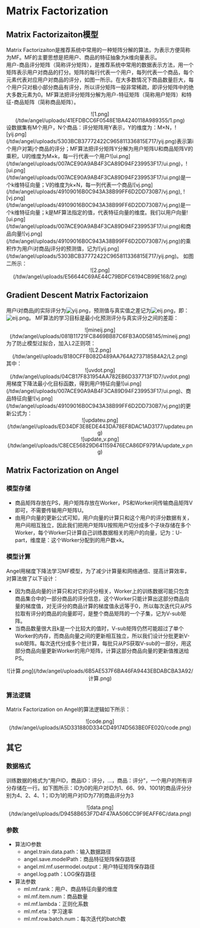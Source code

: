 # Matrix Factorization
## Matrix Factorizaiton模型
Matrix Factorizaiton是推荐系统中常用的一种矩阵分解的算法，为表示方便简称为MF。MF的主要思想是把用户、商品的特征抽象为k维向量表示。  
用户-商品评分矩阵（简称评分矩阵），是推荐系统中常用的数据表示方法，用一个矩阵表示用户对商品的打分。矩阵的每行代表一个用户，每列代表一个商品，每个元素代表对应用户对商品的评分，如图一所示。在大多数情况下商品数量巨大，每个用户只对极小部分商品有评分，所以评分矩阵一般非常稀疏，即评分矩阵中的绝大多数元素为0。MF算法把评分矩阵分解为用户-特征矩阵（简称用户矩阵）和特征-商品矩阵（简称商品矩阵）。  
<div align=center>![1.png](/tdw/angel/uploads/41EFDBCC6F0548E1BA4240118A989355/1.png)</div>
设数据集有M个用户，N个商品：评分矩阵用Y表示，Y的维度为：M×N，![yij.png](/tdw/angel/uploads/5303BCB37772422C965811336815E717/yij.png)表示第i个用户对第j个商品的评分；MF算法把评分矩阵Y分解为用户矩阵U和商品矩阵V的乘积，U的维度为M×k，每一行代表一个用户![ui.png](/tdw/angel/uploads/007ACE90A9AB4F3CA89D94F239953F17/ui.png)，![ui.png](/tdw/angel/uploads/007ACE90A9AB4F3CA89D94F239953F17/ui.png)是一个k维特征向量；V的维度为k×N，每一列代表一个商品![vj.png](/tdw/angel/uploads/49109016B0C943A38B99FF6D2DD730B7/vj.png),  ![vj.png](/tdw/angel/uploads/49109016B0C943A38B99FF6D2DD730B7/vj.png)是一个k维特征向量；k是MF算法指定的值，代表特征向量的维度。我们以用户向量![ui.png](/tdw/angel/uploads/007ACE90A9AB4F3CA89D94F239953F17/ui.png)和商品向量![vj.png](/tdw/angel/uploads/49109016B0C943A38B99FF6D2DD730B7/vj.png)的乘积作为用户i对商品j评分的预测值，记为![yij.png](/tdw/angel/uploads/5303BCB37772422C965811336815E717/yij.png)。
如图二所示：
<div align=center>![2.png](/tdw/angel/uploads/E56644C69AE44C79BDFC6194CB99E168/2.png)</div>

## Gradient Descent Matrix Factorizaion
用户i对商品j的实际评分为![yij.png](/tdw/angel/uploads/34846CAC7D1749ABB1D08FF530D8F9D9/yij.png)，预测值与真实值之差记为![eij.png](/tdw/angel/uploads/7A106F894F844FF483DA9E86F7CD2235/eij.png)，即：![eij.png](/tdw/angel/uploads/9BEFB6F88C4E4ABCBA4C632CBE1CB26A/eij.png)。
MF算法的学习目标是最小化预测评分与真实评分之间的差距：
<div align=center>![mineij.png](/tdw/angel/uploads/081B11721FC8469BB87C6FB3A0D5B145/mineij.png)</div>
为了防止模型过拟合，加入L2正则项：
<div align=center>![L2.png](/tdw/angel/uploads/B180CFFB082D489AA764A273718584A2/L2.png)</div>
其中：<div align=center>![uvdot.png](/tdw/angel/uploads/04CB17F831954AA782EB6D337713F1D7/uvdot.png)</div>
用梯度下降法最小化目标函数，得到用户特征向量![ui.png](/tdw/angel/uploads/007ACE90A9AB4F3CA89D94F239953F17/ui.png)、商品特征向量![vj.png](/tdw/angel/uploads/49109016B0C943A38B99FF6D2DD730B7/vj.png)的更新公式为：
<div align=center>![updateu.png](/tdw/angel/uploads/ED34DF3E8EDE443DA78EF8DAC1AD3177/updateu.png)</div>
<div align=center>![update_v.png](/tdw/angel/uploads/C8ECE56829D641159476ECA86DF9791A/update_v.png)</div>

## Matrix Factorization on Angel

### 模型存储
* 商品矩阵存放在PS，用户矩阵存放在Worker，PS和Worker间传输商品矩阵V即可，不需要传输用户矩阵U。
* 由用户向量的更新公式可知，用户向量的计算只和这个用户的评分数据有关，用户间相互独立，因此我们把用户矩阵U按照用户切分成多个子块存储在多个Worker，每个Worker只计算自己训练数据相关的用户的向量，记为：U-part，维度是：这个Worker分配到的用户数×k。

### 模型计算
Angel用梯度下降法学习MF模型，为了减少计算量和网络通信、提高计算效率，对算法做了以下设计：
* 因为商品向量的计算只和对它的评分相关，Worker上的训练数据可能只包含商品集合中的一部分商品的评分信息，这个Worker只能计算出这部分商品向量的梯度值，对无评分的商品计算的梯度值永远等于0，所以每次迭代只从PS拉取有评分的商品的向量即可，是整个商品矩阵的一个子集，记为V-sub矩阵。
* 当商品数量很大且k是一个比较大的值时，V-sub矩阵仍然可能超过了单个Worker的内存，而商品向量之间的更新相互独立，所以我们设计分批更新V-sub矩阵。每次迭代分成多个批计算，每批只从PS获取V-sub的一部分，用这部分商品向量更新Worker的用户矩阵，计算这部分商品向量的更新值推送给PS。
<div align=center>![计算.png](/tdw/angel/uploads/6B5AE537F6BA46FA9443EBDABCBA3A92/计算.png)</div>

### 算法逻辑
Matrix Factorization on Angel的算法逻辑如下所示：
<div align=center>![code.png](/tdw/angel/uploads/A5D331880D334CD49174D563BE0FE020/code.png)</div>

## 其它
### 数据格式
训练数据的格式为“用户ID，商品ID：评分，…，商品：评分”，一个用户的所有评分存储在一行。如下图所示：ID为0的用户对ID为1、66、99、1001的商品评分分别为4、2、4、1；ID为1的用户对ID为77的商品评分为3
<div align=center>![data.png](/tdw/angel/uploads/D9458B653F7D4F47AA506CC9F9EAFF6C/data.png)</div>

### 参数
* 算法IO参数
  * angel.train.data.path：输入数据路径
  * angel.save.modelPath：商品特征矩阵保存路径
  * angel.ml.mf.usermodel.output：用户特征矩阵保存路径
  * angel.log.path：LOG保存路径
* 算法参数
  * ml.mf.rank：用户、商品特征向量的维度
  * ml.mf.item.num：商品数量
  * ml.mf.lambda：正则化系数
  * ml.mf.eta：学习速率
  * ml.mf.row.batch.num：每次迭代的batch数
